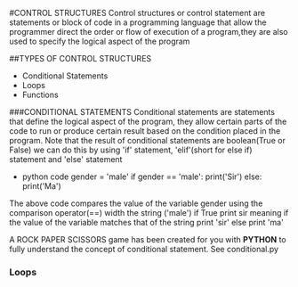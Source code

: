 #CONTROL STRUCTURES
Control structures or control statement are statements or block of code in a programming language that allow the programmer direct the order or flow of execution of a program,they are also used to specify the logical aspect of the program

##TYPES OF CONTROL STRUCTURES
- Conditional Statements
- Loops
- Functions


###CONDITIONAL STATEMENTS
Conditional statements are statements that define the logical aspect of the program, they allow certain parts of the code to run or produce certain result based on the condition placed in the program. Note that the result of conditional statements are boolean(True or False) we can do this by using 'if' statement, 'elif'(short for else if) statement and 'else' statement

- python code
gender = 'male'
if gender == 'male':
    print('Sir')
else:
    print('Ma')

The above code compares the value of the variable gender using the comparison operator(==) width the string ('male') if True print sir meaning if the value of the variable matches that of the string print 'sir' else print 'ma' 

A ROCK PAPER SCISSORS game has been created for you with **PYTHON** to fully understand the concept of conditional statement. See conditional.py


### Loops


